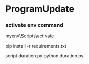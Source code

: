 # ProgramUpdate

### activate env command 
myenv\Scripts\activate

pip install -r requirements.txt

script duration.py
python duration.py

